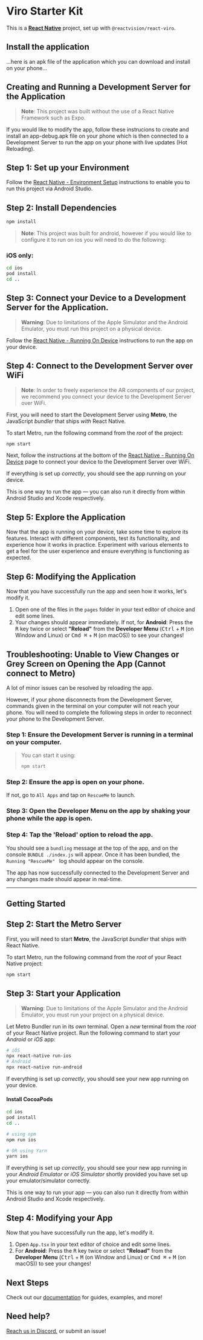 # Viro Starter Kit

This is a [**React Native**](https://reactnative.dev) project, set up with `@reactvision/react-viro`.

## Install the application

...here is an apk file of the application which you can download and install on your phone...

## Creating and Running a Development Server for the Application

> **Note**: This project was built without the use of a React Native Framework such as Expo.

If you would like to modify the app, follow these instrucions to create and install an app-debug.apk file on your phone which is then connected to a Development Server to run the app on your phone with live updates (Hot Reloading).
 
## Step 1: Set up your Environment

Follow the [React Native - Environment Setup](https://reactnative.dev/docs/set-up-your-environment) instructions to enable you to run this project via Android Studio. 

## Step 2: Install Dependencies

```bash
npm install
```

> **Note**: This project was built for android, however if you would like to configure it to run on ios you will need to do the following:

### iOS only:

```bash
cd ios
pod install
cd ..
```
## Step 3: Connect your Device to a Development Server for the Application.

> **Warning**: Due to limitations of the Apple Simulator and the Android Emulator, you must run this project on a physical device.

Follow the [React Native - Running On Device](https://reactnative.dev/docs/running-on-device) instructions to run the app on your device.

## Step 4: Connect to the Development Server over WiFi

> **Note**: In order to freely experience the AR components of our project, we recommend you connect your device to the Development Server over WiFi.

First, you will need to start the Development Server using **Metro**, the JavaScript _bundler_ that ships _with_ React Native.

To start Metro, run the following command from the _root_ of the project:

```bash
npm start
```
Next, follow the instructions at the bottom of the [React Native - Running On Device](https://reactnative.dev/docs/running-on-device) page to connect your device to the Development Server over WiFi.

If everything is set up _correctly_, you should see the app running on your device.

This is one way to run the app — you can also run it directly from within Android Studio and Xcode respectively.

## Step 5: Explore the Application

Now that the app is running on your device, take some time to explore its features. Interact with different components, test its functionality, and experience how it works in practice. Experiment with various elements to get a feel for the user experience and ensure everything is functioning as expected.

## Step 6: Modifying the Application

Now that you have successfully run the app and seen how it works, let's modify it.

1. Open one of the files in the `pages` folder in your text editor of choice and edit some lines.
2. Your changes should appear immediately. If not, for **Android**: Press the <kbd>R</kbd> key twice or select **"Reload"** from the **Developer Menu** (<kbd>Ctrl</kbd> + <kbd>M</kbd> (on Window and Linux) or <kbd>Cmd ⌘</kbd> + <kbd>M</kbd> (on macOS)) to see your changes!

## Troubleshooting: Unable to View Changes or Grey Screen on Opening the App (Cannot connect to Metro)

A lot of minor issues can be resolved by reloading the app.  

However, if your phone disconnects from the Development Server, commands given in the terminal on your computer will not reach your phone. You will need to complete the following steps in order to reconnect your phone to the Development Server.

### Step 1: Ensure the Development Server is running in a terminal on your computer.
>You can start it using:  
>   ```bash
>  npm start
>  ```
### Step 2: Ensure the app is open on your phone. 
If not, go to `All Apps` and tap on `RescueMe` to launch.
### Step 3: Open the Developer Menu on the app by shaking your phone while the app is open.
### Step 4: Tap the 'Reload' option to reload the app.

You should see a `bundling` message at the top of the app, and on the console ```BUNDLE ./index.js``` will appear. Once it has been bundled, the ```Running "RescueMe" ``` log should appear on the console.  

The app has now successfully connected to the Development Server and any changes made should appear in real-time. 

-------

## Getting Started

## Step 2: Start the Metro Server

First, you will need to start **Metro**, the JavaScript _bundler_ that ships _with_ React Native.

To start Metro, run the following command from the _root_ of your React Native project:

```bash
npm start
```

## Step 3: Start your Application

> **Warning**: Due to limitations of the Apple Simulator and the Android Emulator, you must run your project on a physical device.

Let Metro Bundler run in its _own_ terminal. Open a _new_ terminal from the _root_ of your React Native project. Run the following command to start your _Android_ or _iOS_ app:

```bash
# iOS
npx react-native run-ios
# Android
npx react-native run-android
```

If everything is set up _correctly_, you should see your new app running on your device.

#### Install CocoaPods

```bash
cd ios
pod install
cd ..
```

```bash
# using npm
npm run ios

# OR using Yarn
yarn ios
```

If everything is set up _correctly_, you should see your new app running in your _Android Emulator_ or _iOS Simulator_ shortly provided you have set up your emulator/simulator correctly.

This is one way to run your app — you can also run it directly from within Android Studio and Xcode respectively.

## Step 4: Modifying your App

Now that you have successfully run the app, let's modify it.

1. Open `App.tsx` in your text editor of choice and edit some lines.
2. For **Android**: Press the <kbd>R</kbd> key twice or select **"Reload"** from the **Developer Menu** (<kbd>Ctrl</kbd> + <kbd>M</kbd> (on Window and Linux) or <kbd>Cmd ⌘</kbd> + <kbd>M</kbd> (on macOS)) to see your changes!

## Next Steps

Check out our [documentation](https://viro-community.readme.io/) for guides, examples, and more!

## Need help?

[Reach us in Discord.](https://discord.gg/YfxDBGTxvG) or submit an issue!
